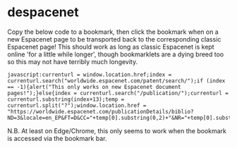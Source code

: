 # despacenet
Copy the below code to a bookmark, then click the bookmark when on a new Espacenet page to be transported back to the corresponding classic Espacenet page! This should work as long as classic Espacenet is kept online 'for a little while longer', though bookmarklets are a dying breed too so this may not have terribly much longevity.
```
javascript:currenturl = window.location.href;index = currenturl.search("worldwide.espacenet.com/patent/search/");if (index == -1){alert("This only works on new Espacenet document pages!");}else{index = currenturl.search("/publication/");currenturl = currenturl.substring(index+13);temp = currenturl.split("?");window.location.href = "https://worldwide.espacenet.com/publicationDetails/biblio?ND=3&locale=en_EP&FT=D&CC="+temp[0].substring(0,2)+"&NR="+temp[0].substring(2);}
```
N.B. At least on Edge/Chrome, this only seems to work when the bookmark is accessed via the bookmark bar.